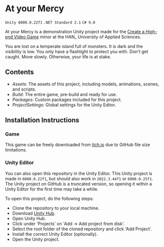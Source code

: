 ﻿# At your Mercy

`Unity 6000.0.22f1`
`.NET Standard 2.1`
`C# 9.0`

At your Mercy is a demonstration Unity project made for the 
[Create a High-end Video Game](https://www.minoren-han.nl/nl/647-create-a-high-end-video-game-voor-informatica-studenten-voltijd) 
minor at the HAN_ University of Applied Sciences.

You are lost on a temperate island full of monsters. It is dark and the visibility is low. You only have a flashlight to
protect you with. Don't get caught. Move slowly. Otherwise, your life is at stake.

## Contents

- *Assets*: The assets of this project, including models, animations, scenes, and scripts.
- *Build*: The entire game, pre-build and ready for use.
- *Packages*: Custom packages included for this project.
- *ProjectSettings*: Global settings for the Unity Editor.

## Installation Instructions

### Game

This game can be freely downloaded from [itch.io](https://tgerritsen98.itch.io/at-your-mercy) due to GitHub file size limitations.

### Unity Editor

You can also open this repository in the Unity Editor. This Unity project is made in `6000.0.22f1`, but should also work
in `2022.3.44f1` or `6000.0.25f1`. The Unity project on GitHub is a truncated version, so opening it within a Unity Editor for the first
time may take a while.

To open this project, do the following steps:

- Clone the repository to your local machine.
- Download [Unity Hub](https://unity.com/download).
- Open Unity Hub.
- Click under 'Projects' on 'Add -> Add project from disk'.
- Select the root folder of the cloned repository and click 'Add Project'.
- Install the correct Unity Editor (optionally).
- Open the Unity project.
